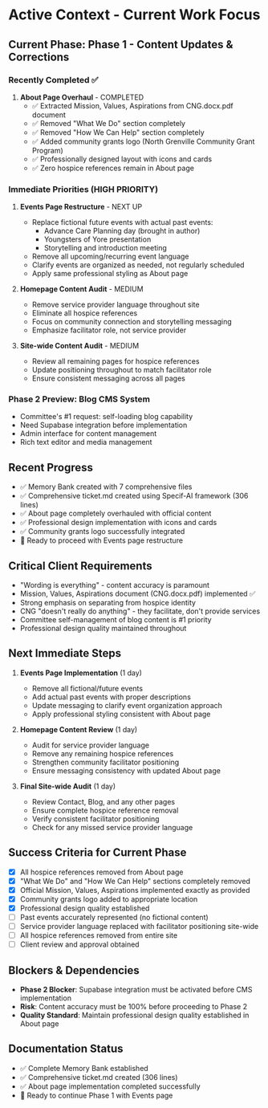 
# Active Context - Current Work Focus

## Current Phase: Phase 1 - Content Updates & Corrections

### Recently Completed ✅
1. **About Page Overhaul** - COMPLETED
   - ✅ Extracted Mission, Values, Aspirations from CNG.docx.pdf document
   - ✅ Removed "What We Do" section completely
   - ✅ Removed "How We Can Help" section completely
   - ✅ Added community grants logo (North Grenville Community Grant Program)
   - ✅ Professionally designed layout with icons and cards
   - ✅ Zero hospice references remain in About page

### Immediate Priorities (HIGH PRIORITY)
1. **Events Page Restructure** - NEXT UP
   - Replace fictional future events with actual past events:
     - Advance Care Planning day (brought in author)
     - Youngsters of Yore presentation
     - Storytelling and introduction meeting
   - Remove all upcoming/recurring event language
   - Clarify events are organized as needed, not regularly scheduled
   - Apply same professional styling as About page

2. **Homepage Content Audit** - MEDIUM
   - Remove service provider language throughout site
   - Eliminate all hospice references
   - Focus on community connection and storytelling messaging
   - Emphasize facilitator role, not service provider

3. **Site-wide Content Audit** - MEDIUM
   - Review all remaining pages for hospice references
   - Update positioning throughout to match facilitator role
   - Ensure consistent messaging across all pages

### Phase 2 Preview: Blog CMS System
- Committee's #1 request: self-loading blog capability
- Need Supabase integration before implementation
- Admin interface for content management
- Rich text editor and media management

## Recent Progress
- ✅ Memory Bank created with 7 comprehensive files
- ✅ Comprehensive ticket.md created using Specif-AI framework (306 lines)
- ✅ About page completely overhauled with official content
- ✅ Professional design implementation with icons and cards
- ✅ Community grants logo successfully integrated
- 🔄 Ready to proceed with Events page restructure

## Critical Client Requirements
- "Wording is everything" - content accuracy is paramount
- Mission, Values, Aspirations document (CNG.docx.pdf) implemented ✅
- Strong emphasis on separating from hospice identity
- CNG "doesn't really do anything" - they facilitate, don't provide services
- Committee self-management of blog content is #1 priority
- Professional design quality maintained throughout

## Next Immediate Steps
1. **Events Page Implementation** (1 day)
   - Remove all fictional/future events
   - Add actual past events with proper descriptions
   - Update messaging to clarify event organization approach
   - Apply professional styling consistent with About page

2. **Homepage Content Review** (1 day)
   - Audit for service provider language
   - Remove any remaining hospice references
   - Strengthen community facilitator positioning
   - Ensure messaging consistency with updated About page

3. **Final Site-wide Audit** (1 day)
   - Review Contact, Blog, and any other pages
   - Ensure complete hospice reference removal
   - Verify consistent facilitator positioning
   - Check for any missed service provider language

## Success Criteria for Current Phase
- [x] All hospice references removed from About page
- [x] "What We Do" and "How We Can Help" sections completely removed
- [x] Official Mission, Values, Aspirations implemented exactly as provided
- [x] Community grants logo added to appropriate location
- [x] Professional design quality established
- [ ] Past events accurately represented (no fictional content)
- [ ] Service provider language replaced with facilitator positioning site-wide
- [ ] All hospice references removed from entire site
- [ ] Client review and approval obtained

## Blockers & Dependencies
- **Phase 2 Blocker**: Supabase integration must be activated before CMS implementation
- **Risk**: Content accuracy must be 100% before proceeding to Phase 2
- **Quality Standard**: Maintain professional design quality established in About page

## Documentation Status
- ✅ Complete Memory Bank established
- ✅ Comprehensive ticket.md created (306 lines)
- ✅ About page implementation completed successfully
- 🔄 Ready to continue Phase 1 with Events page
